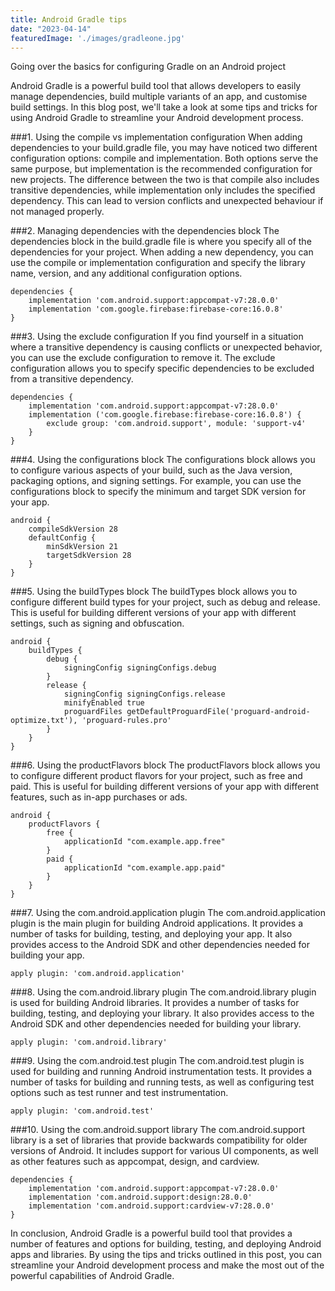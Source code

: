 ```yaml
---
title: Android Gradle tips
date: "2023-04-14"
featuredImage: './images/gradleone.jpg'
---
```

Going over the basics for configuring Gradle on an Android project
<!-- end -->

Android Gradle is a powerful build tool that allows developers to easily manage dependencies, build multiple variants of an app, and customise build settings. In this blog post, we'll take a look at some tips and tricks for using Android Gradle to streamline your Android development process.

###1. Using the compile vs implementation configuration
When adding dependencies to your build.gradle file, you may have noticed two different configuration options: compile and implementation. Both options serve the same purpose, but implementation is the recommended configuration for new projects. The difference between the two is that compile also includes transitive dependencies, while implementation only includes the specified dependency. This can lead to version conflicts and unexpected behaviour if not managed properly.

###2. Managing dependencies with the dependencies block
The dependencies block in the build.gradle file is where you specify all of the dependencies for your project. When adding a new dependency, you can use the compile or implementation configuration and specify the library name, version, and any additional configuration options.

```
dependencies {
    implementation 'com.android.support:appcompat-v7:28.0.0'
    implementation 'com.google.firebase:firebase-core:16.0.8'
}
```

###3. Using the exclude configuration
If you find yourself in a situation where a transitive dependency is causing conflicts or unexpected behavior, you can use the exclude configuration to remove it. The exclude configuration allows you to specify specific dependencies to be excluded from a transitive dependency.

```
dependencies {
    implementation 'com.android.support:appcompat-v7:28.0.0'
    implementation ('com.google.firebase:firebase-core:16.0.8') {
        exclude group: 'com.android.support', module: 'support-v4'
    }
}
```

###4. Using the configurations block
The configurations block allows you to configure various aspects of your build, such as the Java version, packaging options, and signing settings. For example, you can use the configurations block to specify the minimum and target SDK version for your app.

```
android {
    compileSdkVersion 28
    defaultConfig {
        minSdkVersion 21
        targetSdkVersion 28
    }
}
```

###5. Using the buildTypes block
The buildTypes block allows you to configure different build types for your project, such as debug and release. This is useful for building different versions of your app with different settings, such as signing and obfuscation.

```
android {
    buildTypes {
        debug {
            signingConfig signingConfigs.debug
        }
        release {
            signingConfig signingConfigs.release
            minifyEnabled true
            proguardFiles getDefaultProguardFile('proguard-android-optimize.txt'), 'proguard-rules.pro'
        }
    }
}
```

###6. Using the productFlavors block
The productFlavors block allows you to configure different product flavors for your project, such as free and paid. This is useful for building different versions of your app with different features, such as in-app purchases or ads.

```
android {
    productFlavors {
        free {
            applicationId "com.example.app.free"
        }
        paid {
            applicationId "com.example.app.paid"
        }
    }
}
```

###7. Using the com.android.application plugin
The com.android.application plugin is the main plugin for building Android applications. It provides a number of tasks for building, testing, and deploying your app. It also provides access to the Android SDK and other dependencies needed for building your app.

```
apply plugin: 'com.android.application'
```

###8. Using the com.android.library plugin
The com.android.library plugin is used for building Android libraries. It provides a number of tasks for building, testing, and deploying your library. It also provides access to the Android SDK and other dependencies needed for building your library.

```
apply plugin: 'com.android.library'
```

###9. Using the com.android.test plugin
The com.android.test plugin is used for building and running Android instrumentation tests. It provides a number of tasks for building and running tests, as well as configuring test options such as test runner and test instrumentation.

```
apply plugin: 'com.android.test'
```

###10. Using the com.android.support library
The com.android.support library is a set of libraries that provide backwards compatibility for older versions of Android. It includes support for various UI components, as well as other features such as appcompat, design, and cardview.

```
dependencies {
    implementation 'com.android.support:appcompat-v7:28.0.0'
    implementation 'com.android.support:design:28.0.0'
    implementation 'com.android.support:cardview-v7:28.0.0'
}
```

In conclusion, Android Gradle is a powerful build tool that provides a number of features and options for building, testing, and deploying Android apps and libraries. By using the tips and tricks outlined in this post, you can streamline your Android development process and make the most out of the powerful capabilities of Android Gradle.